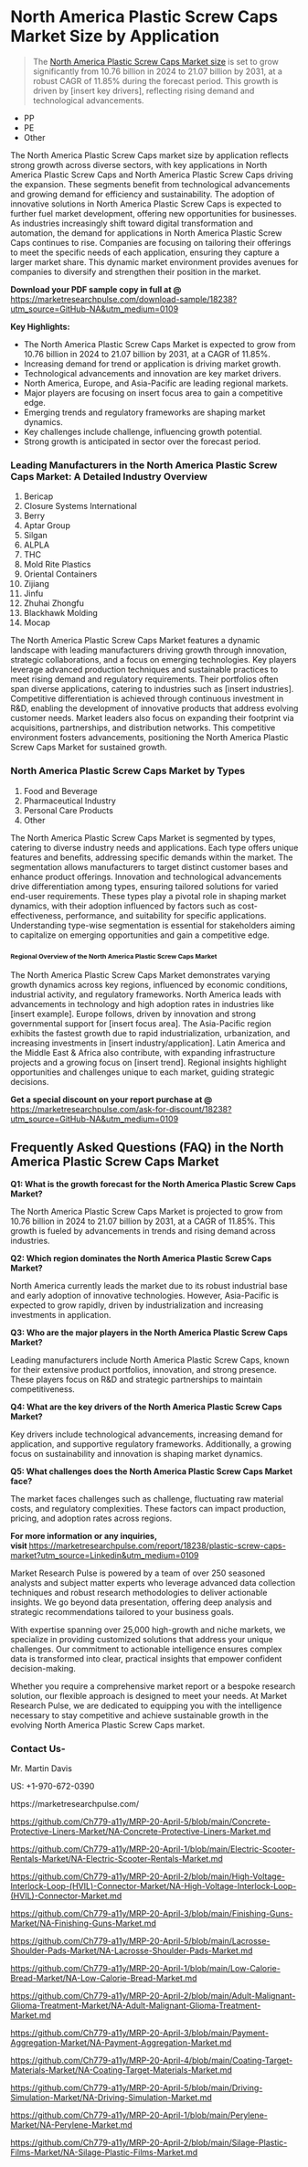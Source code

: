 <h1>North America Plastic Screw Caps Market&nbsp;Size by Application</h1><blockquote><p>The <a href="https://marketresearchpulse.com/download-sample/18238?utm_source=GitHub-NA&amp;utm_medium=0109">North America Plastic Screw Caps Market size</a> is set to grow significantly from 10.76 billion in 2024 to 21.07 billion by 2031, at a robust CAGR of 11.85% during the forecast period. This growth is driven by [insert key drivers], reflecting rising demand and technological advancements.</p></blockquote><ul><li>PP<li> PE<li> Other</li></ul><p>The North America Plastic Screw Caps market size by application reflects strong growth across diverse sectors, with key applications in North America Plastic Screw Caps and North America Plastic Screw Caps driving the expansion. These segments benefit from technological advancements and growing demand for efficiency and sustainability. The adoption of innovative solutions in North America Plastic Screw Caps is expected to further fuel market development, offering new opportunities for businesses. As industries increasingly shift toward digital transformation and automation, the demand for applications in North America Plastic Screw Caps continues to rise. Companies are focusing on tailoring their offerings to meet the specific needs of each application, ensuring they capture a larger market share. This dynamic market environment provides avenues for companies to diversify and strengthen their position in the market.</p><p><strong>Download your PDF sample copy in full at @ </strong><a href="https://marketresearchpulse.com/download-sample/18238?utm_source=GitHub-NA&amp;utm_medium=0109">https://marketresearchpulse.com/download-sample/18238?utm_source=GitHub-NA&amp;utm_medium=0109</a></p><p><strong>Key Highlights: </strong></p><ul><li>The North America Plastic Screw Caps Market is expected to grow from 10.76 billion in 2024 to 21.07 billion by 2031, at a CAGR of 11.85%.</li><li>Increasing demand for trend or application is driving market growth.</li><li>Technological advancements and innovation are key market drivers.</li><li>North America, Europe, and Asia-Pacific are leading regional markets.</li><li>Major players are focusing on insert focus area to gain a competitive edge.</li><li>Emerging trends and regulatory frameworks are shaping market dynamics.</li><li>Key challenges include challenge, influencing growth potential.</li><li>Strong growth is anticipated in sector over the forecast period.</li></ul><h3>Leading Manufacturers in the North America Plastic Screw Caps Market: A Detailed Industry Overview</h3><ol><li>Bericap</li><li>Closure Systems International</li><li>Berry</li><li>Aptar Group</li><li>Silgan</li><li>ALPLA</li><li>THC</li><li>Mold Rite Plastics</li><li>Oriental Containers</li><li>Zijiang</li><li>Jinfu</li><li>Zhuhai Zhongfu</li><li>Blackhawk Molding</li><li>Mocap</li></ol><div class="flex max-w-full flex-col flex-grow"><div class="min-h-8 text-message flex w-full flex-col items-end gap-2 whitespace-normal break-words [.text-message+&amp;]:mt-5" dir="auto" data-message-author-role="assistant" data-message-id="fd8432e4-4910-450d-b182-61b7bfb0a01f" data-message-model-slug="gpt-4o"><div class="flex w-full flex-col gap-1 empty:hidden first:pt-[3px]"><div class="markdown prose w-full break-words dark:prose-invert light"><p>The North America Plastic Screw Caps Market features a dynamic landscape with leading manufacturers driving growth through innovation, strategic collaborations, and a focus on emerging technologies. Key players leverage advanced production techniques and sustainable practices to meet rising demand and regulatory requirements. Their portfolios often span diverse applications, catering to industries such as [insert industries]. Competitive differentiation is achieved through continuous investment in R&amp;D, enabling the development of innovative products that address evolving customer needs. Market leaders also focus on expanding their footprint via acquisitions, partnerships, and distribution networks. This competitive environment fosters advancements, positioning the North America Plastic Screw Caps Market for sustained growth.</p></div></div></div></div><h3>North America Plastic Screw Caps Market by Types</h3><ol><li>Food and Beverage<li> Pharmaceutical Industry<li> Personal Care Products<li> Other</li></ol><div class="flex max-w-full flex-col flex-grow"><div class="min-h-8 text-message flex w-full flex-col items-end gap-2 whitespace-normal break-words [.text-message+&amp;]:mt-5" dir="auto" data-message-author-role="assistant" data-message-id="084470be-0bb7-4664-bddf-5156b4f41249" data-message-model-slug="gpt-4o-mini"><div class="flex w-full flex-col gap-1 empty:hidden first:pt-[3px]"><div class="markdown prose w-full break-words dark:prose-invert light"><p>The North America Plastic Screw Caps Market is segmented by types, catering to diverse industry needs and applications. Each type offers unique features and benefits, addressing specific demands within the market. The segmentation allows manufacturers to target distinct customer bases and enhance product offerings. Innovation and technological advancements drive differentiation among types, ensuring tailored solutions for varied end-user requirements. These types play a pivotal role in shaping market dynamics, with their adoption influenced by factors such as cost-effectiveness, performance, and suitability for specific applications. Understanding type-wise segmentation is essential for stakeholders aiming to capitalize on emerging opportunities and gain a competitive edge.</p></div></div></div></div><h3><span style="font-size: 11px;">Regional Overview of the North America Plastic Screw Caps Market</span></h3><div class="flex max-w-full flex-col flex-grow"><div class="min-h-8 text-message flex w-full flex-col items-end gap-2 whitespace-normal break-words [.text-message+&amp;]:mt-5" dir="auto" data-message-author-role="assistant" data-message-id="e9038762-ce64-4e30-91c9-9bd413514231" data-message-model-slug="gpt-4o-mini"><div class="flex w-full flex-col gap-1 empty:hidden first:pt-[3px]"><div class="markdown prose w-full break-words dark:prose-invert light"><p>The North America Plastic Screw Caps Market demonstrates varying growth dynamics across key regions, influenced by economic conditions, industrial activity, and regulatory frameworks. North America leads with advancements in technology and high adoption rates in industries like [insert example]. Europe follows, driven by innovation and strong governmental support for [insert focus area]. The Asia-Pacific region exhibits the fastest growth due to rapid industrialization, urbanization, and increasing investments in [insert industry/application]. Latin America and the Middle East &amp; Africa also contribute, with expanding infrastructure projects and a growing focus on [insert trend]. Regional insights highlight opportunities and challenges unique to each market, guiding strategic decisions.</p></div></div></div></div><p><strong>Get a special discount on your report purchase at @ </strong><a href="https://marketresearchpulse.com/ask-for-discount/18238?utm_source=GitHub-NA&amp;utm_medium=0109">https://marketresearchpulse.com/ask-for-discount/18238?utm_source=GitHub-NA&amp;utm_medium=0109</a></p><h2>Frequently Asked Questions (FAQ) in the North America Plastic Screw Caps Market</h2><p><strong>Q1: What is the growth forecast for the North America Plastic Screw Caps Market?</strong></p><p>The North America Plastic Screw Caps Market is projected to grow from 10.76 billion in 2024 to 21.07 billion by 2031, at a CAGR of 11.85%. This growth is fueled by advancements in trends and rising demand across industries.</p><p><strong>Q2: Which region dominates the North America Plastic Screw Caps Market?</strong></p><p>North America currently leads the market due to its robust industrial base and early adoption of innovative technologies. However, Asia-Pacific is expected to grow rapidly, driven by industrialization and increasing investments in application.</p><p><strong>Q3: Who are the major players in the North America Plastic Screw Caps Market?</strong></p><p>Leading manufacturers include North America Plastic Screw Caps, known for their extensive product portfolios, innovation, and strong presence. These players focus on R&amp;D and strategic partnerships to maintain competitiveness.</p><p><strong>Q4: What are the key drivers of the North America Plastic Screw Caps Market?</strong></p><p>Key drivers include technological advancements, increasing demand for application, and supportive regulatory frameworks. Additionally, a growing focus on sustainability and innovation is shaping market dynamics.</p><p><strong>Q5: What challenges does the North America Plastic Screw Caps Market face?</strong></p><p>The market faces challenges such as challenge, fluctuating raw material costs, and regulatory complexities. These factors can impact production, pricing, and adoption rates across regions.</p><p><strong>For more information or any inquiries, visit&nbsp;</strong><a href="https://marketresearchpulse.com/report/18238/plastic-screw-caps-market?utm_source=Linkedin&utm_medium=0109">https://marketresearchpulse.com/report/18238/plastic-screw-caps-market?utm_source=Linkedin&utm_medium=0109</a></p><p>Market Research Pulse is powered by a team of over 250 seasoned analysts and subject matter experts who leverage advanced data collection techniques and robust research methodologies to deliver actionable insights. We go beyond data presentation, offering deep analysis and strategic recommendations tailored to your business goals.</p><p>With expertise spanning over 25,000 high-growth and niche markets, we specialize in providing customized solutions that address your unique challenges. Our commitment to actionable intelligence ensures complex data is transformed into clear, practical insights that empower confident decision-making.</p><p>Whether you require a comprehensive market report or a bespoke research solution, our flexible approach is designed to meet your needs. At Market Research Pulse, we are dedicated to equipping you with the intelligence necessary to stay competitive and achieve sustainable growth in the evolving North America Plastic Screw Caps market.</p><h3><strong>Contact Us-</strong></h3><p>Mr. Martin Davis</p><p>US: +1-970-672-0390</p><p>https://marketresearchpulse.com/</p><p><a href="https://github.com/Ch779-a11y/MRP-20-April-5/blob/main/Concrete-Protective-Liners-Market/NA-Concrete-Protective-Liners-Market.md">https://github.com/Ch779-a11y/MRP-20-April-5/blob/main/Concrete-Protective-Liners-Market/NA-Concrete-Protective-Liners-Market.md</a></p><p><a href="https://github.com/Ch779-a11y/MRP-20-April-1/blob/main/Electric-Scooter-Rentals-Market/NA-Electric-Scooter-Rentals-Market.md">https://github.com/Ch779-a11y/MRP-20-April-1/blob/main/Electric-Scooter-Rentals-Market/NA-Electric-Scooter-Rentals-Market.md</a></p><p><a href="https://github.com/Ch779-a11y/MRP-20-April-2/blob/main/High-Voltage-Interlock-Loop-(HVIL)-Connector-Market/NA-High-Voltage-Interlock-Loop-(HVIL)-Connector-Market.md">https://github.com/Ch779-a11y/MRP-20-April-2/blob/main/High-Voltage-Interlock-Loop-(HVIL)-Connector-Market/NA-High-Voltage-Interlock-Loop-(HVIL)-Connector-Market.md</a></p><p><a href="https://github.com/Ch779-a11y/MRP-20-April-3/blob/main/Finishing-Guns-Market/NA-Finishing-Guns-Market.md">https://github.com/Ch779-a11y/MRP-20-April-3/blob/main/Finishing-Guns-Market/NA-Finishing-Guns-Market.md</a></p><p><a href="https://github.com/Ch779-a11y/MRP-20-April-5/blob/main/Lacrosse-Shoulder-Pads-Market/NA-Lacrosse-Shoulder-Pads-Market.md">https://github.com/Ch779-a11y/MRP-20-April-5/blob/main/Lacrosse-Shoulder-Pads-Market/NA-Lacrosse-Shoulder-Pads-Market.md</a></p><p><a href="https://github.com/Ch779-a11y/MRP-20-April-1/blob/main/Low-Calorie-Bread-Market/NA-Low-Calorie-Bread-Market.md">https://github.com/Ch779-a11y/MRP-20-April-1/blob/main/Low-Calorie-Bread-Market/NA-Low-Calorie-Bread-Market.md</a></p><p><a href="https://github.com/Ch779-a11y/MRP-20-April-2/blob/main/Adult-Malignant-Glioma-Treatment-Market/NA-Adult-Malignant-Glioma-Treatment-Market.md">https://github.com/Ch779-a11y/MRP-20-April-2/blob/main/Adult-Malignant-Glioma-Treatment-Market/NA-Adult-Malignant-Glioma-Treatment-Market.md</a></p><p><a href="https://github.com/Ch779-a11y/MRP-20-April-3/blob/main/Payment-Aggregation-Market/NA-Payment-Aggregation-Market.md">https://github.com/Ch779-a11y/MRP-20-April-3/blob/main/Payment-Aggregation-Market/NA-Payment-Aggregation-Market.md</a></p><p><a href="https://github.com/Ch779-a11y/MRP-20-April-4/blob/main/Coating-Target-Materials-Market/NA-Coating-Target-Materials-Market.md">https://github.com/Ch779-a11y/MRP-20-April-4/blob/main/Coating-Target-Materials-Market/NA-Coating-Target-Materials-Market.md</a></p><p><a href="https://github.com/Ch779-a11y/MRP-20-April-5/blob/main/Driving-Simulation-Market/NA-Driving-Simulation-Market.md">https://github.com/Ch779-a11y/MRP-20-April-5/blob/main/Driving-Simulation-Market/NA-Driving-Simulation-Market.md</a></p><p><a href="https://github.com/Ch779-a11y/MRP-20-April-1/blob/main/Perylene-Market/NA-Perylene-Market.md">https://github.com/Ch779-a11y/MRP-20-April-1/blob/main/Perylene-Market/NA-Perylene-Market.md</a></p><p><a href="https://github.com/Ch779-a11y/MRP-20-April-2/blob/main/Silage-Plastic-Films-Market/NA-Silage-Plastic-Films-Market.md">https://github.com/Ch779-a11y/MRP-20-April-2/blob/main/Silage-Plastic-Films-Market/NA-Silage-Plastic-Films-Market.md</a></p>
